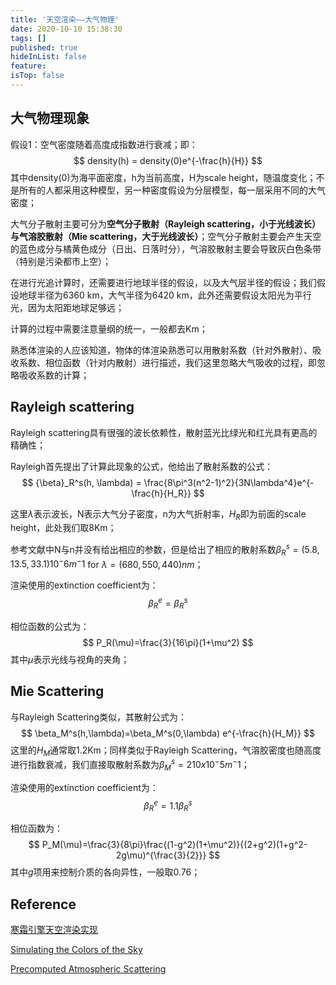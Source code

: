 ```yaml
---
title: '天空渲染——大气物理'
date: 2020-10-10 15:38:30
tags: []
published: true
hideInList: false
feature: 
isTop: false
---
```


## 大气物理现象

假设1：空气密度随着高度成指数进行衰减；即：
$$
density(h) = density(0)e^{-\frac{h}{H}}
$$
其中density(0)为海平面密度，h为当前高度，H为scale height，随温度变化；不是所有的人都采用这种模型，另一种密度假设为分层模型，每一层采用不同的大气密度；

大气分子散射主要可分为**空气分子散射（Rayleigh scattering，小于光线波长）**与**气溶胶散射（Mie scattering，大于光线波长）**；空气分子散射主要会产生天空的蓝色成分与橘黄色成分（日出、日落时分），气溶胶散射主要会导致灰白色条带（特别是污染都市上空）；

在进行光追计算时，还需要进行地球半径的假设，以及大气层半径的假设；我们假设地球半径为6360 km，大气半径为6420 km，此外还需要假设太阳光为平行光，因为太阳距地球足够远；

计算的过程中需要注意量纲的统一，一般都去Km；

熟悉体渲染的人应该知道，物体的体渲染熟悉可以用散射系数（针对外散射）、吸收系数、相位函数（针对内散射）进行描述，我们这里忽略大气吸收的过程，即忽略吸收系数的计算；

## Rayleigh scattering

Rayleigh scattering具有很强的波长依赖性，散射蓝光比绿光和红光具有更高的精确性；

Rayleigh首先提出了计算此现象的公式，他给出了散射系数的公式：
$$
{\beta}_R^s(h, \lambda) = \frac{8\pi^3(n^2-1)^2}{3N\lambda^4}e^{-\frac{h}{H_R}}
$$

这里$\lambda$表示波长，N表示大气分子密度，n为大气折射率，$H_R$即为前面的scale height，此处我们取8Km；

参考文献中N与n并没有给出相应的参数，但是给出了相应的散射系数$\beta^s_R=(5.8, 13.5, 33.1)10^-6m^-1$ for $\lambda=(680, 550, 440)nm$；

渲染使用的extinction coefficient为：
$$
\beta_R^e = \beta_R^s
$$

相位函数的公式为：
$$
P_R(\mu)=\frac{3}{16\pi}(1+\mu^2)
$$
其中$\mu$表示光线与视角的夹角；

## Mie Scattering

与Rayleigh Scattering类似，其散射公式为：
$$
\beta_M^s(h,\lambda)=\beta_M^s(0,\lambda) e^{-\frac{h}{H_M}}
$$
这里的$H_M$通常取1.2Km；同样类似于Rayleigh Scattering，气溶胶密度也随高度进行指数衰减，我们直接取散射系数为$\beta^s_M=210x10^-5m^-1$；

渲染使用的extinction coefficient为：
$$
\beta_R^e = 1.1\beta_R^s
$$

相位函数为：
$$
P_M(\mu)=\frac{3}{8\pi}\frac{(1-g^2)(1+\mu^2)}{(2+g^2)(1+g^2-2g\mu)^{\frac{3}{2}}}
$$
其中$g$项用来控制介质的各向异性，一般取0.76；


## Reference

[寒霜引擎天空渲染实现](https://www.ea.com/frostbite/news/physically-based-sky-atmosphere-and-cloud-rendering)

[Simulating the Colors of the Sky](https://www.scratchapixel.com/lessons/procedural-generation-virtual-worlds/simulating-sky)

[Precomputed Atmospheric Scattering](http://www-ljk.imag.fr/Publications/Basilic/com.lmc.publi.PUBLI_Article@11e7cdda2f7_f64b69/article.pdf)
